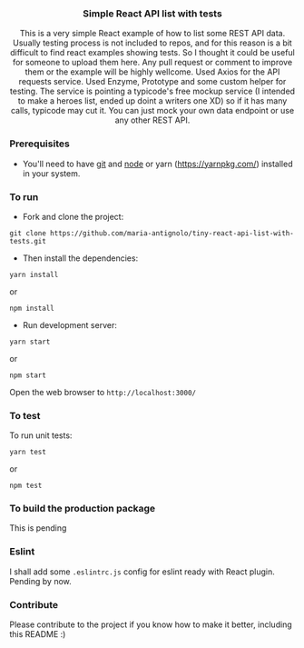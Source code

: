 
<p align="center">
    <h3 align="center">Simple React API list with tests<br></h3>
</p>


<p align="center">
  This is a very simple React example of how to list some REST API data.
  Usually testing process is not included to repos, and for this reason is a bit difficult to find react examples showing tests. So I thought it could be useful for someone to upload them here. Any pull request or comment to improve them or the example will be highly wellcome.  
  Used Axios for the API requests service.  
  Used Enzyme, Prototype and some custom helper for testing.
  The service is pointing a typicode's free mockup service (I intended to make a heroes list, ended up doint a writers one XD) so if it has many calls, typicode may cut it. You can just mock your own data endpoint or use any other REST API.
</p>


### Prerequisites
* You'll need to have [git](https://git-scm.com/) and [node](https://nodejs.org/en/) or yarn (https://yarnpkg.com/) installed in your system.

### To run
* Fork and clone the project:

```
git clone https://github.com/maria-antignolo/tiny-react-api-list-with-tests.git
```

* Then install the dependencies:

```
yarn install
```
or

```
npm install
```

* Run development server:

```
yarn start
```
or

```
npm start
```

Open the web browser to `http://localhost:3000/`

### To test
To run unit tests:

```
yarn test
```
or

```
npm test
```

### To build the production package
This is pending

### Eslint
I shall add some `.eslintrc.js` config for eslint ready with React plugin.
Pending by now.

### Contribute
Please contribute to the project if you know how to make it better, including this README :)
